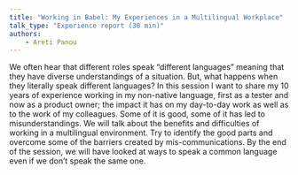 ```yaml
---
title: "Working in Babel: My Experiences in a Multilingual Workplace"
talk_type: "Experience report (30 min)"
authors:
    - Areti Panou
---
```

We often hear that different roles speak “different languages” meaning that they have diverse understandings of a situation. But, what happens when they literally speak different languages? In this session I want to share my 10 years of experience working in my non-native language, first as a tester and now as a product owner; the impact it has on my day-to-day work as well as to the work of my colleagues. Some of it is good, some of it has led to misunderstandings. We will talk about the benefits and difficulties of working in a multilingual environment. Try to identify the good parts and overcome some of the barriers created by mis-communications. By the end of the session, we will have looked at ways to speak a common language even if we don’t speak the same one.
